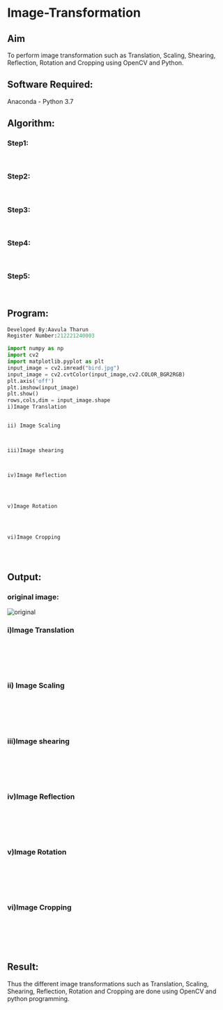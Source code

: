 # Image-Transformation
## Aim
To perform image transformation such as Translation, Scaling, Shearing, Reflection, Rotation and Cropping using OpenCV and Python.

## Software Required:
Anaconda - Python 3.7

## Algorithm:
### Step1:
<br>

### Step2:
<br>

### Step3:
<br>

### Step4:
<br>

### Step5:
<br>

## Program:
```python
Developed By:Aavula Tharun
Register Number:212221240003

import numpy as np
import cv2
import matplotlib.pyplot as plt
input_image = cv2.imread("bird.jpg")
input_image = cv2.cvtColor(input_image,cv2.COLOR_BGR2RGB)
plt.axis('off')
plt.imshow(input_image)
plt.show()
rows,cols,dim = input_image.shape
i)Image Translation


ii) Image Scaling



iii)Image shearing



iv)Image Reflection




v)Image Rotation




vi)Image Cropping





```
## Output:
### original image:
![original](https://user-images.githubusercontent.com/93427201/166110969-f6f92431-eaf0-4dc0-b3a6-2e1753d9843f.png)

### i)Image Translation
<br>
<br>
<br>
<br>

### ii) Image Scaling
<br>
<br>
<br>
<br>


### iii)Image shearing
<br>
<br>
<br>
<br>


### iv)Image Reflection
<br>
<br>
<br>
<br>



### v)Image Rotation
<br>
<br>
<br>
<br>



### vi)Image Cropping
<br>
<br>
<br>
<br>



## Result: 

Thus the different image transformations such as Translation, Scaling, Shearing, Reflection, Rotation and Cropping are done using OpenCV and python programming.
